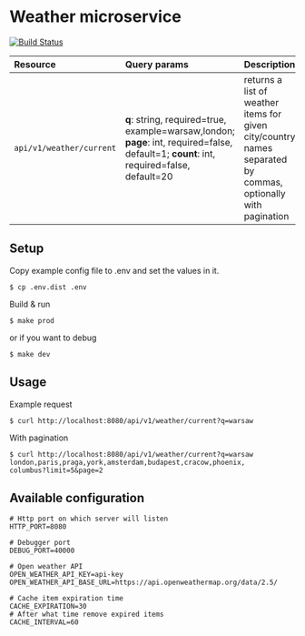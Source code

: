 # Weather microservice
[![Build Status](https://travis-ci.com/agolebiowska/QWdhdGEgR29sZWJpb3dza2EgcmVjcnVpdG1lbnQgdGFzaw.svg?branch=master)](https://travis-ci.com/agolebiowska/QWdhdGEgR29sZWJpb3dza2EgcmVjcnVpdG1lbnQgdGFzaw)

| Resource                 | Query params| Description|
|:-------------------------|:------------|:-----------|
| `api/v1/weather/current` | **q**: string, required=true, example=warsaw,london; **page**: int, required=false, default=1; **count**: int, required=false, default=20 |returns a list of weather items for given city/country names separated by commas, optionally with pagination|
                                                                                                                    
                                                                                                             

## Setup

Copy example config file to .env and set the values in it.

```shell
$ cp .env.dist .env
```

Build & run

```shell
$ make prod
```

or if you want to debug

```shell
$ make dev
```

## Usage
Example request
```shell
$ curl http://localhost:8080/api/v1/weather/current?q=warsaw
```
With pagination
```shell
$ curl http://localhost:8080/api/v1/weather/current?q=warsaw
london,paris,praga,york,amsterdam,budapest,cracow,phoenix,
columbus?limit=5&page=2
```

## Available configuration
```.env
# Http port on which server will listen
HTTP_PORT=8080

# Debugger port
DEBUG_PORT=40000

# Open weather API
OPEN_WEATHER_API_KEY=api-key
OPEN_WEATHER_API_BASE_URL=https://api.openweathermap.org/data/2.5/

# Cache item expiration time
CACHE_EXPIRATION=30
# After what time remove expired items
CACHE_INTERVAL=60
```
